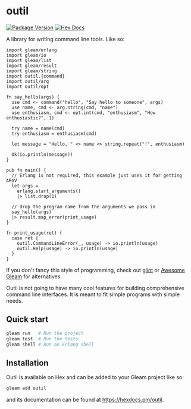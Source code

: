 # outil

[![Package Version](https://img.shields.io/hexpm/v/outil)](https://hex.pm/packages/outil)
[![Hex Docs](https://img.shields.io/badge/hex-docs-ffaff3)](https://hexdocs.pm/outil/)

A library for writing command line tools. Like so:

```gleam
import gleam/erlang
import gleam/io
import gleam/list
import gleam/result
import gleam/string
import outil.{command}
import outil/arg
import outil/opt

fn say_hello(args) {
  use cmd <- command("hello", "Say hello to someone", args)
  use name, cmd <- arg.string(cmd, "name")
  use enthusiasm, cmd <- opt.int(cmd, "enthusiasm", "How enthusiastic?", 1)

  try name = name(cmd)
  try enthusiasm = enthusiasm(cmd)

  let message = "Hello, " <> name <> string.repeat("!", enthusiasm)

  Ok(io.println(message))
}

pub fn main() {
  // Erlang is not required, this example just uses it for getting ARGV
  let args =
    erlang.start_arguments()
    |> list.drop(1)

  // drop the program name from the arguments we pass in
  say_hello(args)
  |> result.map_error(print_usage)
}

fn print_usage(ret) {
  case ret {
    outil.CommandLineError(_, usage) -> io.println(usage)
    outil.Help(usage) -> io.println(usage)
  }
}
```

If you don't fancy this style of programming, check out [glint] or [Awesome Gleam] for alternatives.

Outil is not going to have many cool features for building comprehensive command line
interfaces. It is meant to fit simple programs with simple needs.

[glint]: https://github.com/tanklesxl/glint
[Awesome Gleam]: https://github.com/gleam-lang/awesome-gleam#cli

## Quick start

```sh
gleam run   # Run the project
gleam test  # Run the tests
gleam shell # Run an Erlang shell
```

## Installation

Outil is available on Hex and can be added to your Gleam project like so:

```sh
gleam add outil
```

and its documentation can be found at <https://hexdocs.pm/outil>.
